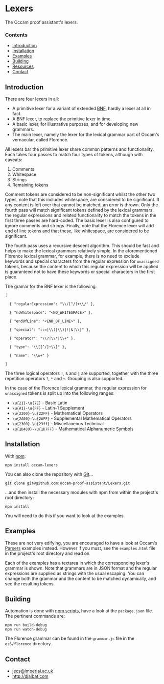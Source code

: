# Lexers

The Occam proof assistant's lexers.

### Contents

- [Introduction](#introduction)
- [Installation](#installation)
- [Examples](#examples)
- [Building](#building)
- [Resources](#resources)
- [Contact](#contact)

## Introduction

There are four lexers in all:

* A primitive lexer for a variant of extended [BNF](https://en.wikipedia.org/wiki/Backus%E2%80%93Naur_form), hardly a lexer at all in fact.
* A BNF lexer, to replace the primitive lexer in time.
* A basic lexer, for illustrative purposes, and for developing new grammars.
* The main lexer, namely the lexer for the lexical grammar part of Occam's vernacular, called Florence.

All lexers bar the primitive lexer share common patterns and functionality. Each takes four passes to match four types of tokens, although with caveats:

1. Comments
2. Whitespace
3. Strings
4. Remaining tokens

Comment tokens are considered to be non-significant whilst the other two types, note that this includes whitespace, are considered to be significant. If any content is left over that cannot be matched, an error is thrown. Only the fourth pass will match significant tokens defined by the lexical grammars, the regular expressions and related functionality to match the tokens in the first three passes are hard-coded. The basic lexer is also configured to ignore comments and strings. Finally, note that the Florence lexer will add end of line tokens and that these, like whitespace, are considered to be significant.

The fourth pass uses a recursive descent algorithm. This should be fast and helps to make the lexical grammars relatively simple. In the aforementioned Florence lexical grammar, for example, there is no need to exclude keywords and special characters from the regular expression for `unassigned` tokens, because the content to which this regular expression will be applied is guaranteed not to have these keywords or special characters in the first place.

The gramar for the BNF lexer is the following:

    [
    
      { "regularExpression": "\\/[^/]+\\/" },
    
      { "noWhitespace": "<NO_WHITESPACE>" },
    
      { "endOfLine": "<END_OF_LINE>" },
    
      { "special": "::=|\\(|\\)|!|&|\\|" },
    
      { "operator": "\\?|\\*|\\+" },
    
      { "type": "\\[[^/]+\\]" },
    
      { "name": "\\w+" }
    
    ]
    
The three logical operators `!`, `&` and `|` are supported, together with the three repetition operators `?`, `*` and `+`. Grouping is also supported.  

In the case of the Florence lexical grammar, the regular expression for `unassigned` tokens is split up into the following ranges:

* `\u{21}-\u{7E}` - Basic Latin
* `\u{A1}-\u{FF}` - Latin-1 Supplement
* `\u{2200}-\u{22FF}` - Mathematical Operators
* `\u{2A00}-\u{2AFF}` - Supplemental Mathematical Operators
* `\u{2300}-\u{23ff}` - Miscellaneous Technical
* `\u{1D400}-\u{1D7FF}` - Mathematical Alphanumeric Symbols

## Installation

With [npm](https://www.npmjs.com/):

    npm install occam-lexers

You can also clone the repository with [Git](https://git-scm.com/)...

    git clone git@github.com:occam-proof-assistant/Lexers.git

...and then install the necessary modules with npm from within the project's root directory:

    npm install

You will need to do this if you want to look at the examples.

## Examples

These are not very edifying, you are encouraged to have a look at Occam's [Parsers](https://github.com/occam-proof-assistant/Parsers) examples instead. However if you must, see the `examples.html` file in the project's root directory and read on.

Each of the examples has a textarea in which the corresponding lexer's grammar is shown. Note that grammars are in JSON format and the regular expressions are supplied as strings with the usual escaping. You can change both the grammar and the content to be matched dynamically, and see the resulting tokens.

## Building

Automation is done with [npm scripts](https://docs.npmjs.com/misc/scripts), have a look at the `package.json` file. The pertinent commands are:

    npm run build-debug
    npm run watch-debug

The Florence grammar can be found in the `grammar.js` file in the `es6/florence` directory.

## Contact

* jecs@imperial.ac.uk
* http://djalbat.com
